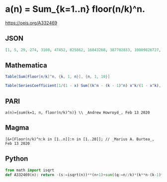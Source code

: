 # a\(n\) \= Sum\_\{k\=1\.\.n\} floor\(n/k\)^n\.
https://oeis.org/A332469
## JSON
```JSON
[1, 5, 29, 274, 3160, 47452, 825862, 16843268, 387702833, 10009826727, 285360679985, 8918294547447, 302888236005847, 11112685321898449, 437898668488710801, 18447025705612363530, 827242514466399305122, 39346558271561286347116, 1978421007121668206129316]
```
## Mathematica
```Mathematica
Table[Sum[Floor[n/k]^n, {k, 1, n}], {n, 1, 19}]
```
```Mathematica
Table[SeriesCoefficient[1/(1 - x) Sum[(k^n - (k - 1)^n) x^k/(1 - x^k), {k, 1, n}], {x, 0, n}], {n, 1, 19}]
```
## PARI
```PARI
a(n)={sum(k=1, n, floor(n/k)^n)} \\ _Andrew Howroyd_, Feb 13 2020
```
## Magma
```Magma
[&+[Floor(n/k)^n:k in [1..n]]:n in [1..20]]; // _Marius A. Burtea_, Feb 13 2020
```
## Python
```Python
from math import isqrt
def A332469(n): return -(s:=isqrt(n))**(n+1)+sum((q:=n//k)*(k**n-(k-1)**n+q**(n-1)) for k in range(1,s+1)) # _Chai Wah Wu_, Oct 26 2023
```
